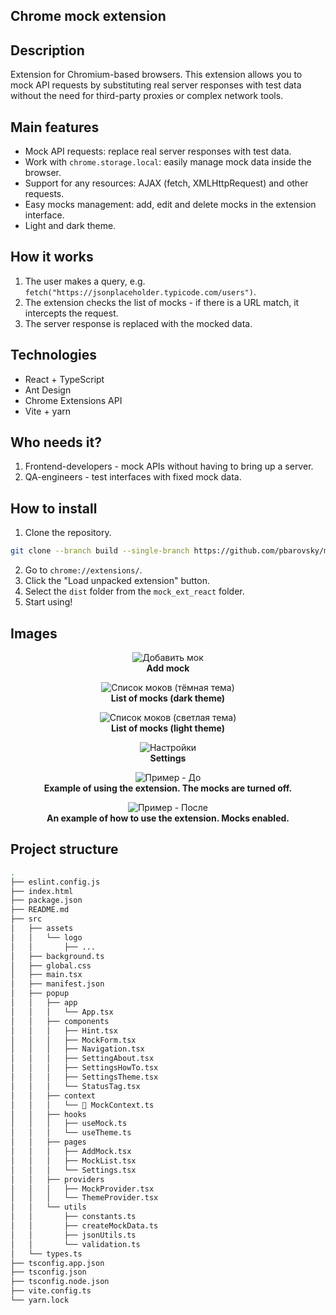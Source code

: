 ## Chrome mock extension

## Description

Extension for Chromium-based browsers. This extension allows you to mock API requests by substituting real server responses with test data without the need for third-party proxies or complex network tools.

## Main features

- Mock API requests: replace real server responses with test data.
- Work with `chrome.storage.local`: easily manage mock data inside the browser.
- Support for any resources: AJAX (fetch, XMLHttpRequest) and other requests.
- Easy mocks management: add, edit and delete mocks in the extension interface.
- Light and dark theme.

## How it works

1. The user makes a query, e.g. `fetch("https://jsonplaceholder.typicode.com/users")`.
2. The extension checks the list of mocks - if there is a URL match, it intercepts the request.
3. The server response is replaced with the mocked data.

## Technologies

- React + TypeScript
- Ant Design
- Chrome Extensions API
- Vite + yarn

## Who needs it?

1. Frontend-developers - mock APIs without having to bring up a server.
2. QA-engineers - test interfaces with fixed mock data.

## How to install
1. Clone the repository.
```bash
git clone --branch build --single-branch https://github.com/pbarovsky/mock_ext_react.git
```
2. Go to `chrome://extensions/`.
3. Click the "Load unpacked extension" button.
4. Select the `dist` folder from the `mock_ext_react` folder.
5. Start using!

## Images

<p align="center">
  <img src="./images/1.png" alt="Добавить мок"/>
  <br><strong>Add mock</strong>
</p>

<p align="center">
  <img src="./images/2.png" alt="Список моков (тёмная тема)"/>
  <br><strong>List of mocks (dark theme)</strong>
</p>

<p align="center">
  <img src="./images/2_light.png" alt="Список моков (светлая тема)"/>
  <br><strong>List of mocks (light theme)</strong>
</p>

<p align="center">
  <img src="./images/3.png" alt="Настройки"/>
  <br><strong>Settings</strong>
</p>

<p align="center">
  <img src="./images/use_1.png" alt="Пример - До"/>
  <br><strong>Example of using the extension. The mocks are turned off.</strong>
</p>

<p align="center">
  <img src="./images/use_2.png" alt="Пример - После"/>
  <br><strong>
An example of how to use the extension. Mocks enabled.</strong>
</p>

## Project structure
```bash
.
├── eslint.config.js
├── index.html
├── package.json
├── README.md
├── src
│   ├── assets
│   │   └── logo
│   │       ├── ...
│   ├── background.ts
│   ├── global.css
│   ├── main.tsx
│   ├── manifest.json
│   ├── popup
│   │   ├── app
│   │   │   └── App.tsx
│   │   ├── components
│   │   │   ├── Hint.tsx
│   │   │   ├── MockForm.tsx
│   │   │   ├── Navigation.tsx
│   │   │   ├── SettingAbout.tsx
│   │   │   ├── SettingsHowTo.tsx
│   │   │   ├── SettingsTheme.tsx
│   │   │   └── StatusTag.tsx
│   │   ├── context
│   │   │   └──  MockContext.ts
│   │   ├── hooks
│   │   │   ├── useMock.ts
│   │   │   └── useTheme.ts
│   │   ├── pages
│   │   │   ├── AddMock.tsx
│   │   │   ├── MockList.tsx
│   │   │   └── Settings.tsx
│   │   ├── providers
│   │   │   ├── MockProvider.tsx
│   │   │   └── ThemeProvider.tsx
│   │   └── utils
│   │       ├── constants.ts
│   │       ├── createMockData.ts
│   │       ├── jsonUtils.ts
│   │       └── validation.ts
│   └── types.ts
├── tsconfig.app.json
├── tsconfig.json
├── tsconfig.node.json
├── vite.config.ts
└── yarn.lock
```
